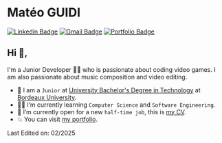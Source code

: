 # Matéo GUIDI  
[![Linkedin Badge](https://img.shields.io/badge/-LinkedIn-blue?style=flat-square&logo=Linkedin&logoColor=white&link=https://www.linkedin.com/in/mateoguidi/)](https://www.linkedin.com/in/mateoguidi/) 
[![Gmail Badge](https://img.shields.io/badge/-Mail-c14438?style=flat-square&logo=Gmail&logoColor=white&link=mailto:mateo.guidi5@gmail.com)](mailto:mateo.guidi5@gmail.com)
[![Portfolio Badge](https://img.shields.io/badge/-Portfolio-orange?style=flat-square&logo=html5&logoColor=white&link=https://mateoguidi.github.io/portfolio)](https://mateoguidi.github.io/portfolio)

## Hi 👋, 
I'm a Junior Developer 👨‍💻 who is passionate about coding video games. I am also passionate about music composition and video editing.

- :school: I am a `Junior` at [University Bachelor's Degree in Technology](https://www.iut.u-bordeaux.fr/info/) at [Bordeaux University](https://www.u-bordeaux.fr/).
- :student: I’m currently learning `Computer Science` and `Software Engineering`.
- :thinking: I’m currently open for a new `half-time job`, this is [my CV](https://github.com/MateoGuidi/mateoguidi.github.io/blob/main/assets/MateoGUIDI-CV-EN.pdf).
- :boom: You can visit [my portfolio](https://mateoguidi.github.io/).

Last Edited on: 02/2025
